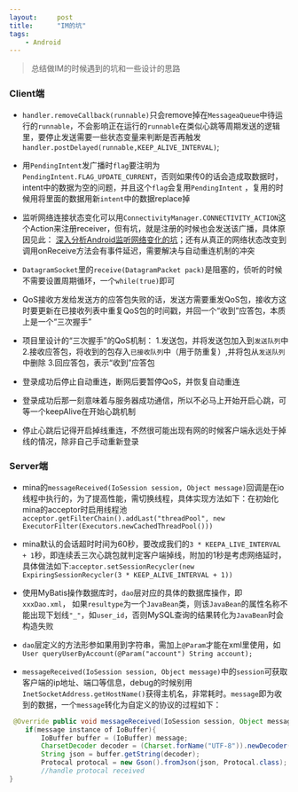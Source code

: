 ```yaml
---
layout:     post
title:      "IM的坑"
tags:
    - Android
---
```


>  总结做IM的时候遇到的坑和一些设计的思路

### Client端
- `handler.removeCallback(runnable)`只会remove掉在`MessageaQueue`中待运行的`runnable`，不会影响正在运行的`runnable`在类似心跳等周期发送的逻辑里，要停止发送需要一些状态变量来判断是否再触发`handler.postDelayed(runnable,KEEP_ALIVE_INTERVAL)`;

- 用`PendingIntent`发广播时`flag`要注明为`PendingIntent.FLAG_UPDATE_CURRENT`，否则如果传0的话会造成取数据时，intent中的数据为空的问题，并且这个`flag`会复用`PendingIntent`  ，复用的时候用将里面的数据用新`intent`中的数据replace掉

-  监听网络连接状态变化可以用`ConnectivityManager.CONNECTIVITY_ACTION`这个Action来注册receiver，但有坑，就是注册的时候也会发送该广播，具体原因见此： [深入分析Android监听网络变化的坑](http://blog.csdn.net/theone10211024/article/details/53510039)；还有从真正的网络状态改变到调用onReceive方法会有事件延迟，需要解决与自动重连机制的冲突

- `DatagramSocket`里的`receive(DatagramPacket pack)`是阻塞的，侦听的时候不需要设置周期循环，一个`while(true)`即可

- QoS接收方发给发送方的应答包失败的话，发送方需要重发QoS包，接收方这时要更新在已接收列表中重复QoS包的时间戳，并回一个“收到”应答包，本质上是一个“三次握手”

- 项目里设计的“三次握手”的QoS机制：
1.发送包，并将发送包加入到`发送队列`中  
2.接收应答包，将收到的包存入`已接收队列`中（用于防重复）,并将包从`发送队列`中删除
3.回应答包，表示“收到”应答包

- 登录成功后停止自动重连，断网后要暂停QoS，并恢复自动重连

- 登录成功后那一刻意味着与服务器成功通信，所以不必马上开始开启心跳，可等一个keepAlive在开始心跳机制

- 停止心跳后记得开启掉线重连，不然很可能出现有网的时候客户端永远处于掉线的情况，除非自己手动重新登录

### Server端

- mina的`messageReceived(IoSession session, Object message)`回调是在io线程中执行的，为了提高性能，需切换线程，具体实现方法如下：在初始化mina的acceptor时启用线程池`acceptor.getFilterChain().addLast("threadPool", new ExecutorFilter(Executors.newCachedThreadPool()))`

- mina默认的会话超时时间为60秒，要改成我们的`3 * KEEPA_LIVE_INTERVAL + 1`秒，即连续丢三次心跳包就判定客户端掉线，附加的1秒是考虑网络延时，具体做法如下:`acceptor.setSessionRecycler(new ExpiringSessionRecycler(3 * KEEP_ALIVE_INTERVAL + 1))`

- 使用MyBatis操作数据库时，`dao`层对应的具体的数据库操作，即`xxxDao.xml`，  如果`resultype`为一个`JavaBean`类，则该`JavaBean`的属性名称不能出现下划线`"_"`，如`user_id`，否则MySQL查询的结果转化为`JavaBean`时会构造失败

- `dao`层定义的方法形参如果用到字符串，需加上`@Param`才能在xml里使用，如`User queryUserByAccount(@Param("account") String account);`

- `messageReceived(IoSession session, Object message)`中的`session`可获取客户端的ip地址、端口等信息，debug的时候别用`InetSocketAddress.getHostName()`获得主机名，非常耗时。`message`即为收到的数据，一个`message`转化为自定义的协议的过程如下：

```java
 @Override public void messageReceived(IoSession session, Object message) throws Exception{
    if(message instance of IoBuffer){
        IoBuffer buffer = (IoBuffer) message;
        CharsetDecoder decoder = (Charset.forName("UTF-8")).newDecoder();
        String json = buffer.getString(decoder);
        Protocal protocal = new Gson().fromJson(json, Protocal.class);
        //handle protocal received
}
```
  




